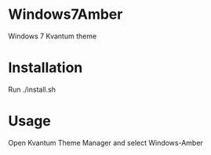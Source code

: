 # Windows7Amber
Windows 7 Kvantum theme

# Installation
Run ./install.sh

# Usage
Open Kvantum Theme Manager and select Windows-Amber
